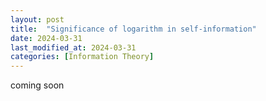 ```yaml
---
layout: post
title:  "Significance of logarithm in self-information"
date: 2024-03-31
last_modified_at: 2024-03-31
categories: [Information Theory]
---
```


coming soon